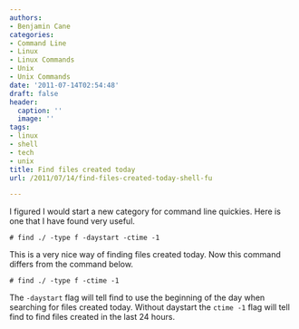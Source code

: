 ```yaml
---
authors:
- Benjamin Cane
categories:
- Command Line
- Linux
- Linux Commands
- Unix
- Unix Commands
date: '2011-07-14T02:54:48'
draft: false
header:
  caption: ''
  image: ''
tags:
- linux
- shell
- tech
- unix
title: Find files created today
url: /2011/07/14/find-files-created-today-shell-fu

---
```


I figured I would start a new category for command line quickies. Here is one that I have found very useful.

    # find ./ -type f -daystart -ctime -1

This is a very nice way of finding files created today. Now this command differs from the command below.

    # find ./ -type f -ctime -1

The `-daystart` flag will tell find to use the beginning of the day when searching for files created today. Without daystart the `ctime -1` flag will tell find to find files created in the last 24 hours.

